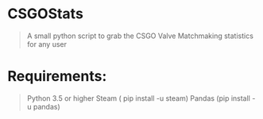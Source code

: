 # CSGOStats
> A small python script to grab the CSGO Valve Matchmaking statistics for any user


# Requirements:


> Python 3.5 or higher
 Steam ( pip install -u steam)
 Pandas (pip install -u pandas)
